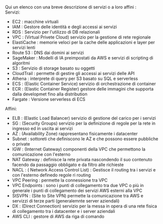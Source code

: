Qui un elenco con una breve descrizione di servizi o a loro affini :  
Servizi:
+ EC2 : macchine virtuali 
+ IAM : Gestore delle identità e degli accessi ai servizi
+ RDS : Servizio per l'utilizzo di DB relazionali
+ VPC : (Virtual Privete Cloud) servizio per la gestione di rete regionale 
+ ElastiCache : memorie veloci per la cache delle applicazioni e layer per servizi lenti
+ Route 53 : DNS dai domini ai servizi 
+ SageMaker : Modelli di IA preimpostati da AWS e servizi di scripting di algoritmi
+ S3 : Servizio di storage basato su oggetti
+ CloudTrail : permette di gestire gli accessi ai servizi delle API
+ Athena : interprete di query per S3 basato su SQL e serverless
+ ECS : (Elastic Container Service) servizio di orchestrazione di container
+ ECR : (Elastic Container Register) gestore delle immagini che supporta dalla developmet fino alla distribution
+ Fargate : Versione serverless di ECS

Affini:   
+ ELB : (Elastic Load Balancer) servizio di gestione del carico per i servizi
+ SG : (Security Groups) servizio per la definizione di regole per la rete in ingresso ed in uscita ai servizi
+ AZ : (Availability Zone) rappresentano fisicamente i datacenter 
+ Subnet : sottoreti che definiscono le AZ e che possono essere pubbliche o private
+ IGW : (Internet Gateway) componenti della VPC che permettono la comunicazione con l'esterno 
+ NAT Gateway : definisce la rete privata nascondendo il suo contenuto facendo da passaggio obbligato e da filtro alle richieste
+ NACL : ( Network Access Control List) : Gestisce il routing tra i servizi e con l'esterno definedo regole ri routing 
+ VPC Peering : permette la connessione tra VPC
+ VPC Endpoints : sono i punti di collegamento tra due VPC o più in generale i punti di collegamento dei servizi AWS esterni alla VPC
+ StSVPN : (Site to Site VPN) permette la comunicazione tra AWS e servizzi di terze parti (generalemnte server aziendali)
+ DX : (Direct Connection) servizio per la messa in opera di una rete fisica di collegamento tra i datacenter e i server aziendali
+ AWS CLI : gestore di AWS da riga di comando
